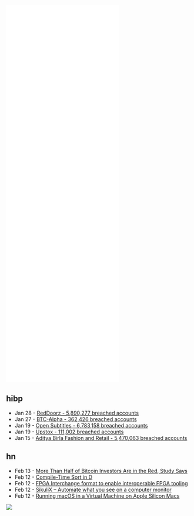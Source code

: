 ![Metrics](https://raw.githubusercontent.com/phixion/phixion/master/metrics.svg)

## hibp

<!--
for https://github.com/phixion/phixion/blob/main/.github/workflows/feeds.yml
-->
<!--START_SECTION:haveibeenpwnd-->
- Jan 28 - [RedDoorz - 5,890,277 breached accounts](https://haveibeenpwned.com/PwnedWebsites#RedDoorz)
- Jan 27 - [BTC-Alpha - 362,426 breached accounts](https://haveibeenpwned.com/PwnedWebsites#BTCAlpha)
- Jan 19 - [Open Subtitles - 6,783,158 breached accounts](https://haveibeenpwned.com/PwnedWebsites#OpenSubtitles)
- Jan 19 - [Upstox - 111,002 breached accounts](https://haveibeenpwned.com/PwnedWebsites#Upstox)
- Jan 15 - [Aditya Birla Fashion and Retail - 5,470,063 breached accounts](https://haveibeenpwned.com/PwnedWebsites#ABFRL)
<!--END_SECTION:haveibeenpwnd-->

## hn

<!--
for https://github.com/phixion/phixion/blob/main/.github/workflows/feeds.yml
-->
<!--START_SECTION:hn-->
- Feb 13 - [More Than Half of Bitcoin Investors Are in the Red, Study Says](https://money.com/bitcoin-crypto-losses-2022/)
- Feb 12 - [Compile-Time Sort in D](https://dlang.org/blog/2017/06/05/compile-time-sort-in-d/)
- Feb 12 - [FPGA Interchange format to enable interoperable FPGA tooling](https://opensource.googleblog.com/2022/02/FPGA%20Interchange%20format%20to%20enable%20interoperable%20FPGA%20tooling.html)
- Feb 12 - [SikuliX – Automate what you see on a computer monitor](http://sikulix.com)
- Feb 12 - [Running macOS in a Virtual Machine on Apple Silicon Macs](https://developer.apple.com/documentation/virtualization/running_macos_in_a_virtual_machine_on_apple_silicon_macs#overview)
<!--END_SECTION:hn-->

<!--
for https://yhype.me
-->
![](https://hit.yhype.me/github/profile?user_id=13013670)
